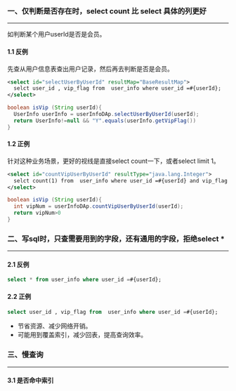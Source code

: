 ### 一、仅判断是否存在时，select count 比 select 具体的列更好

---

如判断某个用户userId是否是会员。

#### 1.1 反例

先查从用户信息表查出用户记录，然后再去判断是否是会员。

```xml
<select id="selectUserByUserId" resultMap="BaseResultMap">
  selct user_id , vip_flag from  user_info where user_id =#{userId};
</select>
```

```java
boolean isVip (String userId){
  UserInfo userInfo = userInfoDAp.selectUserByUserId(userId);
  return UserInfo!=null && "Y".equals(userInfo.getVipFlag())
}
```

#### 1.2 正例

针对这种业务场景，更好的视线是直接select count一下，或者select limit 1。

```xml
<select id="countVipUserByUserId" resultType="java.lang.Integer">
  selct count(1) from  user_info where user_id =#{userId} and vip_flag ='Y';
</select>
```

```java
boolean isVip (String userId){
  int vipNum = userInfoDAp.countVipUserByUserId(userId);
  return vipNum>0
}
```



### 二、写sql时，只查需要用到的字段，还有通用的字段，拒绝select *

---

#### 2.1 反例

```sql
select * from user_info where user_id =#{userId};
```

#### 2.2 正例

```sql
select user_id , vip_flag from  user_info where user_id =#{userId};
```

- 节省资源、减少网络开销。
- 可能用到覆盖索引，减少回表，提高查询效率。



### 三、慢查询

---

#### 3.1 是否命中索引









































































